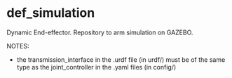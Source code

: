 # def_simulation
Dynamic End-effector. Repository to arm simulation on GAZEBO.

NOTES:
- the transmission_interface in the .urdf file (in urdf/) must be of the same type as the joint_controller in the .yaml files (in config/)